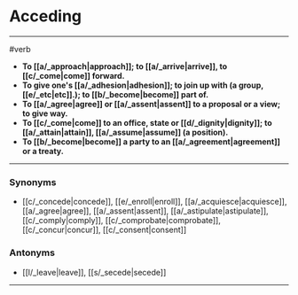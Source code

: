 # Acceding
---
#verb
- **To [[a/_approach|approach]]; to [[a/_arrive|arrive]], to [[c/_come|come]] forward.**
- **To give one's [[a/_adhesion|adhesion]]; to join up with (a group, [[e/_etc|etc]].); to [[b/_become|become]] part of.**
- **To [[a/_agree|agree]] or [[a/_assent|assent]] to a proposal or a view; to give way.**
- **To [[c/_come|come]] to an office, state or [[d/_dignity|dignity]]; to [[a/_attain|attain]], [[a/_assume|assume]] (a position).**
- **To [[b/_become|become]] a party to an [[a/_agreement|agreement]] or a treaty.**
---
### Synonyms
- [[c/_concede|concede]], [[e/_enroll|enroll]], [[a/_acquiesce|acquiesce]], [[a/_agree|agree]], [[a/_assent|assent]], [[a/_astipulate|astipulate]], [[c/_comply|comply]], [[c/_comprobate|comprobate]], [[c/_concur|concur]], [[c/_consent|consent]]
### Antonyms
- [[l/_leave|leave]], [[s/_secede|secede]]
---
